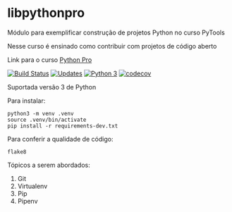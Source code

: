 # libpythonpro
Módulo para exemplificar construção de projetos Python no curso PyTools

Nesse curso é ensinado como contribuir com projetos de código aberto

Link para o curso [Python Pro](https://www.python.pro.br)

[![Build Status](https://travis-ci.org/marvinsilva/libpythonpro.svg?branch=master)](https://travis-ci.org/marvinsilva/libpythonpro)
[![Updates](https://pyup.io/repos/github/marvinsilva/libpythonpro/shield.svg)](https://pyup.io/repos/github/marvinsilva/libpythonpro/)
[![Python 3](https://pyup.io/repos/github/marvinsilva/libpythonpro/python-3-shield.svg)](https://pyup.io/repos/github/marvinsilva/libpythonpro/)
[![codecov](https://codecov.io/gh/marvinsilva/libpythonpro/branch/master/graph/badge.svg)](https://codecov.io/gh/marvinsilva/libpythonpro)

Suportada versão 3 de Python

Para instalar:

```console
python3 -m venv .venv
source .venv/bin/activate
pip install -r requirements-dev.txt
```

Para conferir a qualidade de código:
```console
flake8
```

Tópicos a serem abordados:
1. Git
2. Virtualenv
3. Pip
4. Pipenv